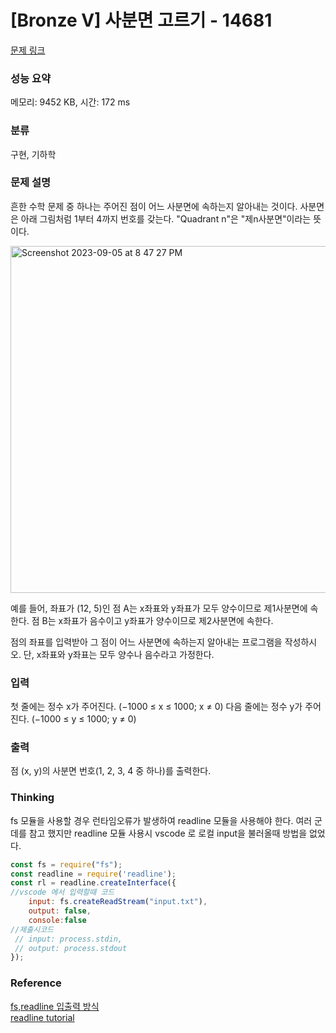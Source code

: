 # [Bronze V] 사분면 고르기 - 14681 

[문제 링크](https://www.acmicpc.net/problem/14681) 

### 성능 요약

메모리: 9452 KB, 시간: 172 ms

### 분류

구현, 기하학

### 문제 설명

<p>흔한 수학 문제 중 하나는 주어진 점이 어느 사분면에 속하는지 알아내는 것이다. 사분면은 아래 그림처럼 1부터 4까지 번호를 갖는다. "Quadrant n"은 "제n사분면"이라는 뜻이다.</p>

<img width="555" alt="Screenshot 2023-09-05 at 8 47 27 PM" src="https://github.com/LenaKwon/BOJ/assets/37726487/106af7ed-1f20-4fd1-9f3c-678dd5eedf0f">

<p>예를 들어, 좌표가 (12, 5)인 점 A는 x좌표와 y좌표가 모두 양수이므로 제1사분면에 속한다. 점 B는 x좌표가 음수이고 y좌표가 양수이므로 제2사분면에 속한다.</p>

<p>점의 좌표를 입력받아 그 점이 어느 사분면에 속하는지 알아내는 프로그램을 작성하시오. 단, x좌표와 y좌표는 모두 양수나 음수라고 가정한다.</p>

### 입력 

 <p>첫 줄에는 정수 x가 주어진다. (−1000 ≤ x ≤ 1000; x ≠ 0) 다음 줄에는 정수 y가 주어진다. (−1000 ≤ y ≤ 1000; y ≠ 0)</p>

### 출력 

 <p>점 (x, y)의 사분면 번호(1, 2, 3, 4 중 하나)를 출력한다.</p>

### Thinking
fs 모듈을 사용할 경우 런타임오류가 발생하여 readline 모듈을 사용해야 한다. 
여러 군데를 참고 했지만 readline 모듈 사용시 vscode 로 로컬 input을 불러올때 방법을 없었다. 

```javascript
const fs = require("fs");
const readline = require('readline');
const rl = readline.createInterface({
//vscode 에서 입력할때 코드
    input: fs.createReadStream("input.txt"),
    output: false,
    console:false
//제출시코드 
 // input: process.stdin,
 // output: process.stdout
});
```
### Reference
[fs,readline 입출력 방식](https://nyang-in.tistory.com/156) </br>
[readline tutorial](https://www.youtube.com/watch?v=dKYNLjtTtXw)
